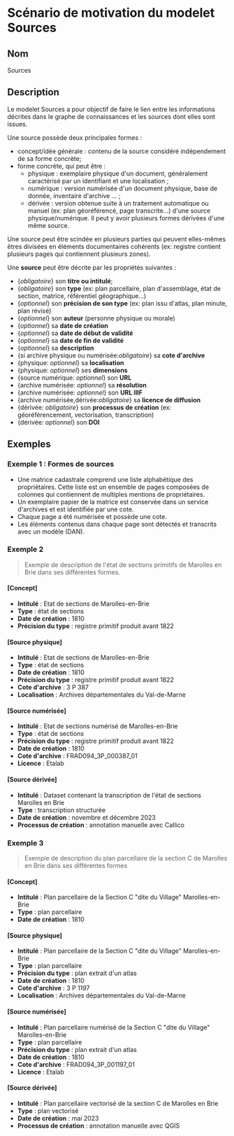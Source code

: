 # Scénario de motivation du modelet Sources

## Nom

Sources

## Description

Le modelet Sources a pour objectif de faire le lien entre les informations décrites dans le graphe de connaissances et les sources dont elles sont issues.

Une source possède deux principales formes : 
* concept/idée générale : contenu de la source considéré indépendement de sa forme concrète;
* forme concrète, qui peut être :
    * physique : exemplaire physique d'un document, généralement caractérisé par un identifiant et une localisation ;
    * numérique : version numérisée d'un document physique, base de donnée, inventaire d'archive ... ;
    * dérivée : version obtenue suite à un traitement automatique ou manuel (ex: plan géoréférencé, page transcrite...) d'une source physique/numérique. Il peut y avoir plusieurs formes dérivées d'une même source.

Une source peut être scindée en plusieurs parties qui peuvent elles-mêmes êtres divisées en éléments documentaires cohérents (ex: registre contient plusieurs pages qui contiennent plusieurs zones).

Une **source** peut être décrite par les propriétés suivantes :
* {*obligatoire*} son **titre ou intitulé**;
* {*obligatoire*} son **type** (ex: plan parcellaire, plan d'assemblage, état de section, matrice, référentiel géographique...)
* {*optionnel*} son **précision de son type** (ex: plan issu d'atlas, plan minute, plan révisé)
* {*optionnel*} son **auteur** (personne physique ou morale)
* {*optionnel*} sa **date de création**
* {*optionnel*} sa **date de début de validité**
* {*optionnel*} sa **date de fin de validité**
* {*optionnel*} sa **description**
* {si archive physique ou numérisée:*obligatoire*} sa **cote d'archive**
* {physique: *optionnel*} sa **localisation**
* {physique: *optionnel*} ses **dimensions** 
* {source numérique: *optionnel*} son **URL**
* {archive numérisée: *optionnel*} sa **résolution**
* {archive numérisée: *optionnel*} son **URL IIIF**
* {archive numérisée,dérivée:*obligatoire*} sa **licence de diffusion**
* {dérivée: *obligatoire*} son **processus de création** 
(ex: géoréférencement, vectorisation, transcription)
* {dérivée: *optionnel*} son **DOI**

## Exemples

### Exemple 1 : Formes de sources
- Une matrice cadastrale comprend une liste alphabétique des propriétaires. Cette liste est un ensemble de pages composées de colonnes qui contiennent de multiples mentions de propriétaires.
- Un exemplaire papier de la matrice est conservée dans un service d'archives et est identifiée par une cote. 
- Chaque page a été numérisée et possède une cote. 
- Les éléments contenus dans chaque page sont détectés et transcrits avec un modèle (DAN).

### Exemple 2
>Exemple de description de l'état de sections primitifs de Marolles en Brie dans ses différentes formes.

#### [Concept]

* **Intitulé** : Etat de sections de Marolles-en-Brie
* **Type** : état de sections 
* **Date de création** : 1810
* **Précision du type** : registre primitif produit avant 1822

#### [Source physique]

* **Intitulé** : Etat de sections de Marolles-en-Brie
* **Type** : état de sections 
* **Date de création** : 1810
* **Précision du type** : registre primitif produit avant 1822
* **Cote d'archive** : 3 P 387
* **Localisation** : Archives départementales du Val-de-Marne

#### [Source numérisée]

* **Intitulé** : Etat de sections numérisé de Marolles-en-Brie
* **Type** : état de sections 
* **Précision du type** : registre primitif produit avant 1822
* **Date de création** : 1810
* **Cote d'archive** : FRAD094_3P_000387_01
* **Licence** : Etalab

#### [Source dérivée]

* **Intitulé** : Dataset contenant la transcription de l'état de sections Marolles en Brie
* **Type** : transcription structurée
* **Date de création** : novembre et décembre 2023
* **Processus de création** : annotation manuelle avec Callico

### Exemple 3

> Exemple de description du plan parcellaire de la section C de Marolles en Brie dans ses différentes formes

#### [Concept]

* **Intitulé** : Plan parcellaire de la Section C "dite du Village" Marolles-en-Brie
* **Type** : plan parcellaire
* **Date de création** : 1810

#### [Source physique]

* **Intitulé** : Plan parcellaire de la Section C "dite du Village" Marolles-en-Brie
* **Type** : plan parcellaire
* **Précision du type** : plan extrait d'un atlas
* **Date de création** : 1810
* **Cote d'archive** : 3 P 1197
* **Localisation** : Archives départementales du Val-de-Marne

#### [Source numérisée]

* **Intitulé** : Plan parcellaire numérisé de la Section C "dite du Village" Marolles-en-Brie
* **Type** : plan parcellaire
* **Précision du type** : plan extrait d'un atlas
* **Date de création** : 1810
* **Cote d'archive** : FRAD094_3P_001197_01
* **Licence** : Etalab

#### [Source dérivée]

* **Intitulé** : Plan parcellaire vectorisé de la section C de Marolles en Brie
* **Type** : plan vectorisé
* **Date de création** : mai 2023
* **Processus de création** : annotation manuelle avec QGIS